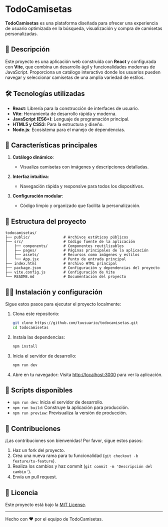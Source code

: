 
# TodoCamisetas

**TodoCamisetas** es una plataforma diseñada para ofrecer una experiencia de usuario optimizada en la búsqueda, visualización y compra de camisetas personalizadas.

## 📜 Descripción

Este proyecto es una aplicación web construida con **React** y configurada con **Vite**, que combina un desarrollo ágil y funcionalidades modernas de JavaScript. Proporciona un catálogo interactivo donde los usuarios pueden navegar y seleccionar camisetas de una amplia variedad de estilos.

## 🛠️ Tecnologías utilizadas

- **React**: Librería para la construcción de interfaces de usuario.
- **Vite**: Herramienta de desarrollo rápida y moderna.
- **JavaScript (ES6+)**: Lenguaje de programación principal.
- **HTML5 y CSS3**: Para la estructura y diseño.
- **Node.js**: Ecosistema para el manejo de dependencias.

## 🚀 Características principales

1. **Catálogo dinámico**:
   - Visualiza camisetas con imágenes y descripciones detalladas.

2. **Interfaz intuitiva**:
   - Navegación rápida y responsive para todos los dispositivos.

3. **Configuración modular**:
   - Código limpio y organizado que facilita la personalización.

## 📂 Estructura del proyecto

```plaintext
todocamisetas/
├── public/               # Archivos estáticos públicos
├── src/                  # Código fuente de la aplicación
│   ├── components/       # Componentes reutilizables
│   ├── pages/            # Páginas principales de la aplicación
│   ├── assets/           # Recursos como imágenes y estilos
│   └── App.jsx           # Punto de entrada principal
├── index.html            # Archivo HTML principal
├── package.json          # Configuración y dependencias del proyecto
├── vite.config.js        # Configuración de Vite
└── README.md             # Documentación del proyecto
```

## 🧑‍💻 Instalación y configuración

Sigue estos pasos para ejecutar el proyecto localmente:

1. Clona este repositorio:
   ```bash
   git clone https://github.com/tuusuario/todocamisetas.git
   cd todocamisetas
   ```

2. Instala las dependencias:
   ```bash
   npm install
   ```

3. Inicia el servidor de desarrollo:
   ```bash
   npm run dev
   ```

4. Abre en tu navegador:
   Visita [http://localhost:3000](http://localhost:3000) para ver la aplicación.

## 🧪 Scripts disponibles

- `npm run dev`: Inicia el servidor de desarrollo.
- `npm run build`: Construye la aplicación para producción.
- `npm run preview`: Previsualiza la versión de producción.

## 🤝 Contribuciones

¡Las contribuciones son bienvenidas! Por favor, sigue estos pasos:

1. Haz un fork del proyecto.
2. Crea una nueva rama para tu funcionalidad (`git checkout -b feature/tu-feature`).
3. Realiza los cambios y haz commit (`git commit -m 'Descripción del cambio'`).
4. Envía un pull request.

## 📝 Licencia

Este proyecto está bajo la [MIT License](LICENSE).

---

Hecho con ❤️ por el equipo de TodoCamisetas.
